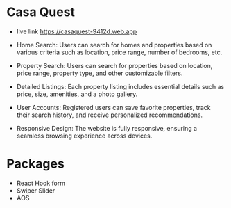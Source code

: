 # Casa Quest

- live link https://casaquest-9412d.web.app


- Home Search:
  Users can search for homes and properties based on various criteria such as location, price range, number of bedrooms, etc.
- Property Search: Users can search for properties based on location, price range, property type, and other customizable filters.
- Detailed Listings: Each property listing includes essential details such as price, size, amenities, and a photo gallery.
- User Accounts: Registered users can save favorite properties, track their search history, and receive personalized recommendations.
- Responsive Design: The website is fully responsive, ensuring a seamless browsing experience across devices.


# Packages 
- React Hook form
- Swiper Slider
- AOS
